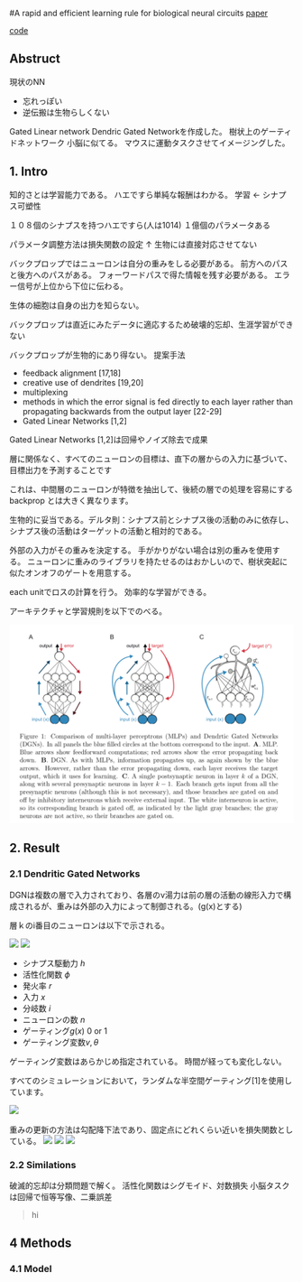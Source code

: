 #A rapid and efficient learning rule for biological neural circuits
[paper](https://www.biorxiv.org/content/10.1101/2021.03.10.434756v1.full.pdf)

[code](https://github.com/deepmind/deepmind-research/blob/master/gated_linear_networks/colabs/dendritic_gated_network.ipynb)

<script type="text/javascript" async src="https://cdnjs.cloudflare.com/ajax/libs/mathjax/2.7.7/MathJax.js?config=TeX-MML-AM_CHTML">
</script>
<script type="text/x-mathjax-config">
 MathJax.Hub.Config({
 tex2jax: {
 inlineMath: [['$', '$'] ],
 displayMath: [ ['$$','$$'], ["\\[","\\]"] ]
 }
 });
</script>
## Abstruct

現状のNN

- 忘れっぽい
- 逆伝搬は生物らしくない

Gated Linear network 
Dendric Gated Networkを作成した。
樹状上のゲーティドネットワーク
小脳に似てる。
マウスに運動タスクさせてイメージングした。

## 1. Intro 

知的さとは学習能力である。
ハエですら単純な報酬はわかる。
学習 <- シナプス可塑性

１０８個のシナプスを持つハエですら(人は1014)
１億個のパラメータある

パラメータ調整方法は損失関数の設定
↑
生物には直接対応させてない

バックプロップではニューロンは自分の重みをしる必要がある。
前方へのパスと後方へのパスがある。
フォーワードパスで得た情報を残す必要がある。
エラー信号が上位から下位に伝わる。

生体の細胞は自身の出力を知らない。

バックプロップは直近にみたデータに適応するため破壊的忘却、生涯学習ができない

バックプロップが生物的にあり得ない。
提案手法

- feedback alignment [17,18]
- creative use of dendrites [19,20]
- multiplexing
- methods in which the error signal is fed directly to each layer rather than propagating backwards from the output layer [22-29]
- Gated Linear Networks [1,2]

Gated Linear Networks [1,2]は回帰やノイズ除去で成果

層に関係なく、すべてのニューロンの目標は、直下の層からの入力に基づいて、目標出力を予測することです

これは、中間層のニューロンが特徴を抽出して、後続の層での処理を容易にする backprop とは大きく異なります。

生物的に妥当である。デルタ則：シナプス前とシナプス後の活動のみに依存し、シナプス後の活動はターゲットの活動と相対的である。

外部の入力がその重みを決定する。
手がかりがない場合は別の重みを使用する。
ニューロンに重みのライブラリを持たせるのはおかしいので、樹状突起に似たオンオフのゲートを用意する。

each unitでロスの計算を行う。
効率的な学習ができる。

アーキテクチャと学習規則を以下でのべる。

![](DGN.png)
## 2. Result
### 2.1 Dendritic Gated Networks
DGNは複数の層で入力されており、各層のν湯力は前の層の活動の線形入力で構成されるが、重みは外部の入力によって制御される。(g(x)とする)

層ｋのi番目のニューロンは以下で示される。

<img src="https://cdn.mathpix.com/snip/images/BpnC3ktmLRl9eBJ2dklh5-F6uNOJp6x6q6Q0VI5Pe4s.original.fullsize.png" />
<img src="https://cdn.mathpix.com/snip/images/zTU1Zhtw0Ck1I0gXpOEFCLpEhLXxo8_ttrgMSx8A-HU.original.fullsize.png" />


- シナプス駆動力 $h$ 
- 活性化関数 $\phi$
- 発火率 $r$
- 入力 $x$
- 分岐数 $i$
- ニューロンの数 $n$
- ゲーティング$g(x)$ 0 or 1
- ゲーティング変数$v,\theta$

ゲーティング変数はあらかじめ指定されている。
時間が経っても変化しない。

すべてのシミュレーションにおいて，ランダムな半空間ゲーティング[1]を使用しています。

![](https://cdn.mathpix.com/snip/images/JqwSw3hbIMffS-ENxz3UVG6AahNzst2Qr8UHv0uVX7w.original.fullsize.png)

重みの更新の方法は勾配降下法であり、固定点にどれくらい近いを損失関数としている。
![](https://cdn.mathpix.com/snip/images/VRup2OIb2BeQjoHizTrlKOQVbfTv153O_7mANad7QyM.original.fullsize.png)
![](https://cdn.mathpix.com/snip/images/hZfJIhm4udoQbtKBkmZFeHEefkf7_Ee7hkLS4ykBtEc.original.fullsize.png)
![](https://cdn.mathpix.com/snip/images/C8mp4YzdAQpphD_ONmnSKdgJmjgq3OthjGUGr-z5vkM.original.fullsize.png)

### 2.2 Similations
破滅的忘却は分類問題で解く。
活性化関数はシグモイド、対数損失
小脳タスクは回帰で恒等写像、二乗誤差

> hi


## 4 Methods
### 4.1 Model


